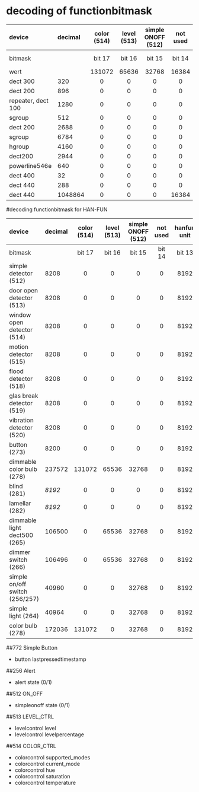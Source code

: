 # decoding of functionbitmask

|device|decimal|color (514)|level (513)|simple ONOFF (512)|not used|hanfun unit|group|microfon|repeater|steckdose|temp|energie|hkr|AVM button|alert (256)|button (772)|lamp|not used|hanfun device|
|:--------|:--------|:-:|:-:|:-:|:-:|:-:|:-:|:-:|:-:|:-:|:-:|:-:|:-:|:-:|:-:|:-:|:-:|:-:|:-:|
|bitmask| |bit 17|bit 16|bit 15|bit 14|bit 13|bit 12|bit 11|bit 10|bit 9|bit 8|bit 7|bit 6|bit 5|bit 4|bit 3|bit 2|bit 1|bit 0|
|wert| |131072|65636|32768|16384|8192|4096|2048|1024|512|256|128|64|32|16|8|4|2|1|
|dect 300|320|0|0|0|0|0|0|0|0|0|256|0|64|0|0|0|0|0|0|
|dect 200|896|0|0|0|0|0|0|0|0|512|256|128|0|0|0|0|0|0|0|
|repeater, dect 100|1280|0|0|0|0|0|0|0|1024|0|256|0|0|0|0|0|0|0|0|
|sgroup|512|0|0|0|0|0|0|0|0|512|0|0|0|0|0|0|0|0|0|
|dect 200|2688|0|0|0|0|0|0|2048|0|512|0|128|0|0|0|0|0|0|0|
|sgroup|6784|0|0|0|0|0|4096|2048|0|512|0|128|0|0|0|0|0|0|0|
|hgroup|4160|0|0|0|0|0|4096|0|0|0|0|0|64|0|0|0|0|0|0|
|dect200|2944|0|0|0|0|0|0|2048|0|512|256|128|0|0|0|0|0|0|0|
|powerline546e|640|0|0|0|0|0|0|0|0|512|0|128|0|0|0|0|0|0|0|
|dect 400|32|0|0|0|0|0|0|0|0|0|0|0|0|32|0|0|0|0|0|
|dect 440|288|0|0|0|0|0|0|0|0|0|256|0|0|32|0|0|0|0|0|
|dect 440|1048864 |0|0 |0|16384|0|0 |2048|0|0|0  |0|64|32|0  |0|4|0|0|

#decoding functionbitmask for HAN-FUN

|device|decimal|color (514)|level (513)|simple ONOFF (512)|not used|hanfun unit|group|microfon|repeater|steckdose|temp|energie|hkr|AVM button|alert (256)|button (772)|lamp|not used|hanfun device|
|:--------|:--------|:-:|:-:|:-:|:-:|:-:|:-:|:-:|:-:|:-:|:-:|:-:|:-:|:-:|:-:|:-:|:-:|:-:|:-:|
|bitmask| |bit 17|bit 16|bit 15|bit 14|bit 13|bit 12|bit 11|bit 10|bit 9|bit 8|bit 7|bit 6|bit 5|bit 4|bit 3|bit 2|bit 1|bit 0|
|simple detector (512)|8208|0|0|0|0|8192|0|0|0|0|0|0|0|0|16|0|0|0|0|
|door open detector (513)|8208|0|0|0|0|8192|0|0|0|0|0|0|0|0|16|0|0|0|0|
|window open detector (514)|8208|0|0|0|0|8192|0|0|0|0|0|0|0|0|16|0|0|0|0|
|motion detector (515)|8208|0|0|0|0|8192|0|0|0|0|0|0|0|0|16|0|0|0|0|
|flood detector (518)|8208|0|0|0|0|8192|0|0|0|0|0|0|0|0|16|0|0|0|0|
|glas break detector (519)|8208|0|0|0|0|8192|0|0|0|0|0|0|0|0|16|0|0|0|0|
|vibration detector (520)|8208|0|0|0|0|8192|0|0|0|0|0|0|0|0||0|0|0|0|
|button (273)|8200|0|0|0|0|8192|0|0|0|0|0|0|0|0|0|8|0|0|0|
|dimmable color bulb (278)|237572|131072|65536|32768|0|8192|0|0|0|0|0|0|0|0|0|0|4|0|0|
|blind (281)|*8192*|0|0|0|0|8192|0|0|0|0|0|0|0|0|0|0|0|0|0|
|lamellar (282)|*8192*|0|0|0|0|8192|0|0|0|0|0|0|0|0|0|0|0|0|0|
|dimmable light dect500 (265)|106500|0|65536|32768|0|8192|0|0|0|0|0|0|0|0|0|0|4|0|0|
|dimmer switch (266)|106496|0|65536|32768|0|8192|0|0|0|0|0|0|0|0|0|0|0|0|0|
|simple on/off switch (256/257)|40960|0|0|32768|0|8192|0|0|0|0|0|0|0|0|0|0|0|0|0|
|simple light (264)|40964|0|0|32768|0|8192|0|0|0|0|0|0|0|0|0|0|4|0|0|
|color bulb (278)|172036|131072|0|32768|0|8192|0|0|0|0|0|0|0|0|0|0|4|0|0|

##772 Simple Button
* button lastpressedtimestamp

##256 Alert
* alert state (0/1)

##512 ON_OFF
* simpleonoff state (0/1)

##513 LEVEL_CTRL
* levelcontrol level
* levelcontrol levelpercentage

##514 COLOR_CTRL
* colorcontrol supported_modes
* colorcontrol current_mode
* colorcontrol hue
* colorcontrol saturation
* colorcontrol temperature




